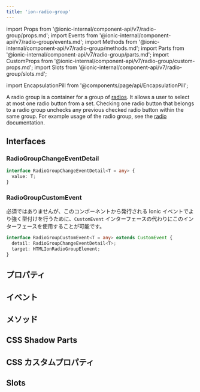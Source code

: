 ```yaml
---
title: 'ion-radio-group'
---
```


import Props from '@ionic-internal/component-api/v7/radio-group/props.md';
import Events from '@ionic-internal/component-api/v7/radio-group/events.md';
import Methods from '@ionic-internal/component-api/v7/radio-group/methods.md';
import Parts from '@ionic-internal/component-api/v7/radio-group/parts.md';
import CustomProps from '@ionic-internal/component-api/v7/radio-group/custom-props.md';
import Slots from '@ionic-internal/component-api/v7/radio-group/slots.md';

<head>
  <title>ion-radio-group | Radio Button Group Usage for Ionic Apps</title>
  <meta
    name="description"
    content="radio groupとは、radioボタンのグループです。radio groupは、ユーザーがセットから最大1つのradioボタンを選択できるようにします。 ion-radio-groupの使用方法について、詳しくはこちらをご覧ください。"
  />
</head>

import EncapsulationPill from '@components/page/api/EncapsulationPill';

A radio group is a container for a group of [radios](./radio). It allows a user to select at most one radio button from a set. Checking one radio button that belongs to a radio group unchecks any previous checked radio button within the same group. For example usage of the radio group, see the [radio](./radio) documentation.

## Interfaces

### RadioGroupChangeEventDetail

```typescript
interface RadioGroupChangeEventDetail<T = any> {
  value: T;
}
```

### RadioGroupCustomEvent

必須ではありませんが、このコンポーネントから発行される Ionic イベントでより強く型付けを行うために、`CustomEvent` インターフェースの代わりにこのインターフェースを使用することが可能です。

```typescript
interface RadioGroupCustomEvent<T = any> extends CustomEvent {
  detail: RadioGroupChangeEventDetail<T>;
  target: HTMLIonRadioGroupElement;
}
```

## プロパティ

<Props />

## イベント

<Events />

## メソッド

<Methods />

## CSS Shadow Parts

<Parts />

## CSS カスタムプロパティ

<CustomProps />

## Slots

<Slots />
